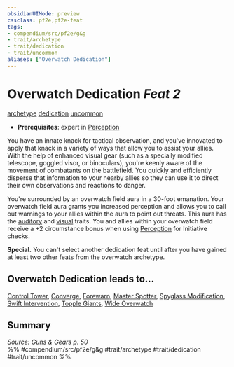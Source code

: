 ```yaml
---
obsidianUIMode: preview
cssclass: pf2e,pf2e-feat
tags:
- compendium/src/pf2e/g&g
- trait/archetype
- trait/dedication
- trait/uncommon
aliases: ["Overwatch Dedication"]
---
```

# Overwatch Dedication  *Feat 2*  
[archetype](/rules/traits/archetype.md)  [dedication](/rules/traits/dedication.md)  [uncommon](/rules/traits/uncommon.md)  

- **Prerequisites**: expert in [Perception](/compendium/skills.md#Perception)

You have an innate knack for tactical observation, and you've innovated to apply that knack in a variety of ways that allow you to assist your allies. With the help of enhanced visual gear (such as a specially modified telescope, goggled visor, or binoculars), you're keenly aware of the movement of combatants on the battlefield. You quickly and efficiently disperse that information to your nearby allies so they can use it to direct their own observations and reactions to danger.

You're surrounded by an overwatch field aura in a 30-foot emanation. Your overwatch field aura grants you increased perception and allows you to call out warnings to your allies within the aura to point out threats. This aura has the [auditory](/rules/traits/auditory.md) and [visual](/rules/traits/visual.md) traits. You and allies within your overwatch field receive a +2 circumstance bonus when using [Perception](/compendium/skills.md#Perception) for Initiative checks.

**Special.** You can't select another dedication feat until after you have gained at least two other feats from the overwatch archetype.

## Overwatch Dedication leads to...

[Control Tower](/compendium/feats/control-tower-g-g.md), [Converge](/compendium/feats/converge-g-g.md), [Forewarn](/compendium/feats/forewarn-g-g.md), [Master Spotter](/compendium/feats/master-spotter-g-g.md), [Spyglass Modification](/compendium/feats/spyglass-modification-g-g.md), [Swift Intervention](/compendium/feats/swift-intervention-g-g.md), [Topple Giants](/compendium/feats/topple-giants-g-g.md), [Wide Overwatch](/compendium/feats/wide-overwatch-g-g.md)

## Summary

*Source: Guns & Gears p. 50*  
%% #compendium/src/pf2e/g&g #trait/archetype #trait/dedication #trait/uncommon %%